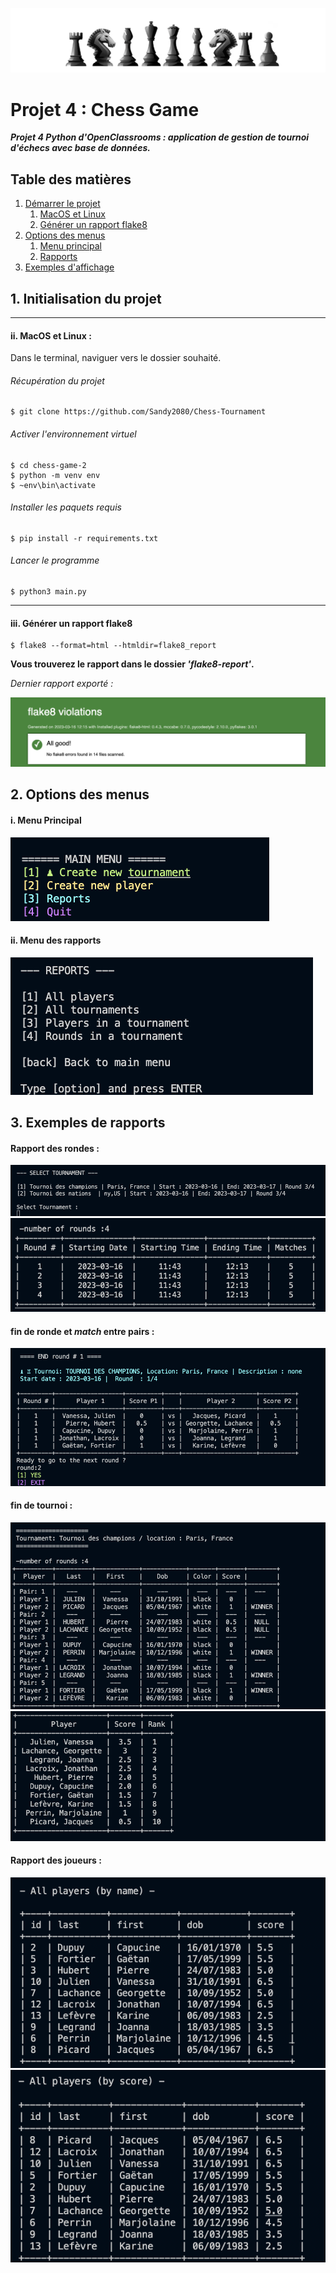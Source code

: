 ![chess_club](img/header.png)

# Projet 4 : **Chess Game**
***Projet 4 Python d'OpenClassrooms : application de gestion de tournoi d'échecs avec base de données.***

## Table des matières

1. [Démarrer le projet](#id-section1)
    1. [MacOS et Linux](#id-section1-1)
    3. [Générer un rapport flake8](#id-section1-2)
2. [Options des menus](#id-section2)
    1. [Menu principal](#section2-1)
    2. [Rapports](#section2-2)
3. [Exemples d'affichage](#section3)


<div id='id-section1'></div>

## 1. Initialisation du projet


<div id='id-section1-1'></div>

---------

#### ii. MacOS et Linux :
Dans le terminal, naviguer vers le dossier souhaité.
###### Récupération du projet

    $ git clone https://github.com/Sandy2080/Chess-Tournament

###### Activer l'environnement virtuel
    $ cd chess-game-2
    $ python -m venv env
    $ ~env\bin\activate

###### Installer les paquets requis
    $ pip install -r requirements.txt

###### Lancer le programme
    $ python3 main.py


<div id='id-section1-2'></div>

----------

#### iii. Générer un rapport flake8

    $ flake8 --format=html --htmldir=flake8_report

**Vous trouverez le rapport dans le dossier _'flake8-report'_.**

_Dernier rapport exporté :_

![latest_report](img/flake8_report.png)

<div id='id-section2'></div>

## 2. Options des menus
<div id='id-section2-1'></div>

#### i. Menu Principal
![main_menu](img/main-menu.png)

<div id='id-section2-2'></div>

#### ii. Menu des rapports
![main_menu](img/menu-reports.png)

<div id='id-section3'></div>

## 3. Exemples de rapports
#### Rapport des rondes :
![sélectionner tournoi](img/select_tournament.png)
![rapport des rondes](img/rounds_report.png)

#### fin de ronde et *match* entre pairs :
![fin de ronde et matchs](img/match_round.png)

#### fin de tournoi :
![fin de tournoi](img/end_tournament_1.png)
![fin de tournoi](img/end_tournament_2.png)

#### Rapport des joueurs :
![player_report](img/players_report_by-name.png)
![player_report](img/players_report_by-score.png)


